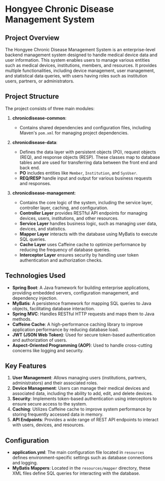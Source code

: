 # Hongyee Chronic Disease Management System

## Project Overview

The Hongyee Chronic Disease Management System is an enterprise-level backend management system designed to handle medical device data and user information. This system enables users to manage various entities such as medical devices, institutions, members, and resources. It provides multiple functionalities, including device management, user management, and statistical data queries, with users having roles such as institution users, partners, or administrators.

## Project Structure

The project consists of three main modules:

1. **chronicdisease-common**:
   - Contains shared dependencies and configuration files, including Maven's `pom.xml` for managing project dependencies.

2. **chronicdisease-data**:
   - Defines the data layer with persistent objects (PO), request objects (REQ), and response objects (RESP). These classes map to database tables and are used for transferring data between the front end and back end.
   - **PO** includes entities like `Member`, `Institution`, and `SysUser`.
   - **REQ/RESP** handle input and output for various business requests and responses.

3. **chronicdisease-management**:
   - Contains the core logic of the system, including the service layer, controller layer, caching, and configuration.
   - **Controller Layer** provides RESTful API endpoints for managing devices, users, institutions, and other resources.
   - **Service Layer** handles business logic, such as managing user data, devices, and statistics.
   - **Mapper Layer** interacts with the database using MyBatis to execute SQL queries.
   - **Cache Layer** uses Caffeine cache to optimize performance by reducing the frequency of database queries.
   - **Interceptor Layer** ensures security by handling user token authentication and authorization checks.

## Technologies Used

- **Spring Boot**: A Java framework for building enterprise applications, providing embedded servers, configuration management, and dependency injection.
- **MyBatis**: A persistence framework for mapping SQL queries to Java objects, facilitating database interaction.
- **Spring MVC**: Handles RESTful HTTP requests and maps them to Java methods.
- **Caffeine Cache**: A high-performance caching library to improve application performance by reducing database load.
- **JWT (JSON Web Token)**: Used for secure token-based authentication and authorization of users.
- **Aspect-Oriented Programming (AOP)**: Used to handle cross-cutting concerns like logging and security.

## Key Features

1. **User Management**: Allows managing users (institutions, partners, administrators) and their associated roles.
2. **Device Management**: Users can manage their medical devices and associated data, including the ability to add, edit, and delete devices.
3. **Security**: Implements token-based authentication using interceptors to ensure secure access to the system.
4. **Caching**: Utilizes Caffeine cache to improve system performance by storing frequently accessed data in memory.
5. **API Endpoints**: Provides a wide range of REST API endpoints to interact with users, devices, and resources.


## Configuration

- **application.yml**: The main configuration file located in `resources` defines environment-specific settings such as database connections and logging.
- **MyBatis Mappers**: Located in the `resources/mapper` directory, these XML files define SQL queries for interacting with the database.
